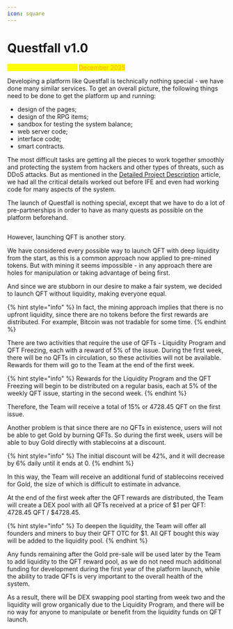 ```yaml
---
icon: square
---
```


# Questfall v1.0

<mark style="color:yellow;">Scheduled for release in</mark> <mark style="color:orange;">December 2025</mark>

Developing a platform like Questfall is technically nothing special - we have done many similar services. To get an overall picture, the following things need to be done to get the platform up and running:

* design of the pages;
* design of the RPG items;
* sandbox for testing the system balance;
* web server code;
* interface code;
* smart contracts.&#x20;

The most difficult tasks are getting all the pieces to work together smoothly and protecting the system from hackers and other types of threats, such as DDoS attacks. But as mentioned in the [Detailed Project Description](project-overview.md) article, we had all the critical details worked out before IFE and even had working code for many aspects of the system.

The launch of Questfall is nothing special, except that we have to do a lot of pre-partnerships in order to have as many quests as possible on the platform beforehand.

<figure><img src="../.gitbook/assets/screenshot.avif" alt=""><figcaption></figcaption></figure>

However, launching QFT is another story.&#x20;

We have considered every possible way to launch QFT with deep liquidity from the start, as this is a common approach now applied to pre-mined tokens. But with mining it seems impossible - in any approach there are holes for manipulation or taking advantage of being first.

And since we are stubborn in our desire to make a fair system, we decided to launch QFT without liquidity, making everyone equal.

{% hint style="info" %}
In fact, the mining approach implies that there is no upfront liquidity, since there are no tokens before the first rewards are distributed. For example, Bitcoin was not tradable for some time.
{% endhint %}

There are two activities that require the use of QFTs - Liquidity Program and QFT Freezing, each with a reward of 5% of the issue. During the first week, there will be no QFTs in circulation, so these activities will not be available. Rewards for them will go to the Team at the end of the first week.

{% hint style="info" %}
Rewards for the Liquidity Program and the QFT Freezing will begin to be distributed on a regular basis, each at 5% of the weekly QFT issue, starting in the second week.
{% endhint %}

Therefore, the Team will receive a total of 15% or 4728.45 QFT on the first issue.

Another problem is that since there are no QFTs in existence, users will not be able to get Gold by burning QFTs. So during the first week, users will be able to buy Gold directly with stablecoins at a discount.

{% hint style="info" %}
The initial discount will be 42%, and it will decrease by 6% daily until it ends at 0.
{% endhint %}

In this way, the Team will receive an additional fund of stablecoins received for Gold, the size of which is difficult to estimate in advance.

At the end of the first week after the QFT rewards are distributed, the Team will create a DEX pool with all QFTs received at a price of $1 per QFT: 4728.45 QFT / $4728.45.

{% hint style="info" %}
To deepen the liquidity, the Team will offer all founders and miners to buy their QFT OTC for $1. All QFT bought this way will be added to the liquidity pool.
{% endhint %}

Any funds remaining after the Gold pre-sale will be used later by the Team to add liquidity to the QFT reward pool, as we do not need much additional funding for development during the first year of the platform launch, while the ability to trade QFTs is very important to the overall health of the system.

As a result, there will be DEX swapping pool starting from week two and the liquidity will grow organically due to the Liquidity Program, and there will be no way for anyone to manipulate or benefit from the liquidity funds on QFT launch.
